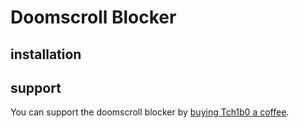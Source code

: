 # Doomscroll Blocker

## installation

## support

You can support the doomscroll blocker by [buying Tch1b0 a coffee](https://buymeacoffee.com/tchibo).
